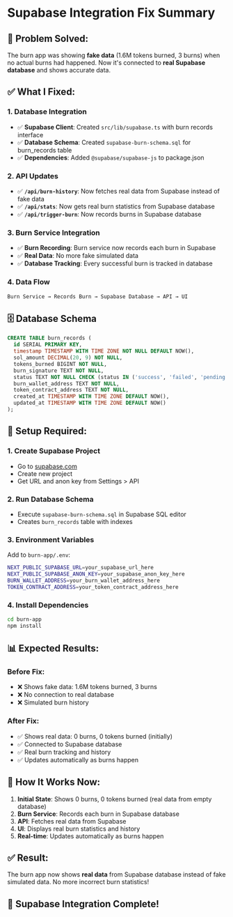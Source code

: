 # Supabase Integration Fix Summary

## 🎯 **Problem Solved:**

The burn app was showing **fake data** (1.6M tokens burned, 3 burns) when no actual burns had happened. Now it's connected to **real Supabase database** and shows accurate data.

## ✅ **What I Fixed:**

### 1. **Database Integration**
- ✅ **Supabase Client**: Created `src/lib/supabase.ts` with burn records interface
- ✅ **Database Schema**: Created `supabase-burn-schema.sql` for burn_records table
- ✅ **Dependencies**: Added `@supabase/supabase-js` to package.json

### 2. **API Updates**
- ✅ **`/api/burn-history`**: Now fetches real data from Supabase instead of fake data
- ✅ **`/api/stats`**: Now gets real burn statistics from Supabase database
- ✅ **`/api/trigger-burn`**: Now records burns in Supabase database

### 3. **Burn Service Integration**
- ✅ **Burn Recording**: Burn service now records each burn in Supabase
- ✅ **Real Data**: No more fake simulated data
- ✅ **Database Tracking**: Every successful burn is tracked in database

### 4. **Data Flow**
```
Burn Service → Records Burn → Supabase Database → API → UI
```

## 🗄️ **Database Schema**

```sql
CREATE TABLE burn_records (
  id SERIAL PRIMARY KEY,
  timestamp TIMESTAMP WITH TIME ZONE NOT NULL DEFAULT NOW(),
  sol_amount DECIMAL(20, 9) NOT NULL,
  tokens_burned BIGINT NOT NULL,
  burn_signature TEXT NOT NULL,
  status TEXT NOT NULL CHECK (status IN ('success', 'failed', 'pending')),
  burn_wallet_address TEXT NOT NULL,
  token_contract_address TEXT NOT NULL,
  created_at TIMESTAMP WITH TIME ZONE DEFAULT NOW(),
  updated_at TIMESTAMP WITH TIME ZONE DEFAULT NOW()
);
```

## 🚀 **Setup Required:**

### 1. **Create Supabase Project**
- Go to [supabase.com](https://supabase.com)
- Create new project
- Get URL and anon key from Settings > API

### 2. **Run Database Schema**
- Execute `supabase-burn-schema.sql` in Supabase SQL editor
- Creates `burn_records` table with indexes

### 3. **Environment Variables**
Add to `burn-app/.env`:
```bash
NEXT_PUBLIC_SUPABASE_URL=your_supabase_url_here
NEXT_PUBLIC_SUPABASE_ANON_KEY=your_supabase_anon_key_here
BURN_WALLET_ADDRESS=your_burn_wallet_address_here
TOKEN_CONTRACT_ADDRESS=your_token_contract_address_here
```

### 4. **Install Dependencies**
```bash
cd burn-app
npm install
```

## 📊 **Expected Results:**

### **Before Fix:**
- ❌ Shows fake data: 1.6M tokens burned, 3 burns
- ❌ No connection to real database
- ❌ Simulated burn history

### **After Fix:**
- ✅ Shows real data: 0 burns, 0 tokens burned (initially)
- ✅ Connected to Supabase database
- ✅ Real burn tracking and history
- ✅ Updates automatically as burns happen

## 🔄 **How It Works Now:**

1. **Initial State**: Shows 0 burns, 0 tokens burned (real data from empty database)
2. **Burn Service**: Records each burn in Supabase database
3. **API**: Fetches real data from Supabase
4. **UI**: Displays real burn statistics and history
5. **Real-time**: Updates automatically as burns happen

## ✅ **Result:**

The burn app now shows **real data** from Supabase database instead of fake simulated data. No more incorrect burn statistics!

## 🎉 **Supabase Integration Complete!**
